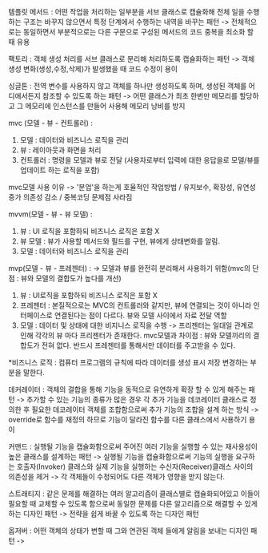 템플릿 메서드 : 어떤 작업을 처리하는 일부분을 서브 클래스로 캡슐화해 전체 일을 수행하는 구조는 바꾸지 않으면서 특정 단계에서 수행하는 내역을 바꾸는 패턴
-> 전체적으로는 동일하면서 부분적으로는 다른 구문으로 구성된 메서드의 코드 중복을 최소화 할 때 유용


팩토리 : 객체 생성 처리를 서브 클래스로 분리해 처리하도록 캡슐화하는 패턴
-> 객체생성 변화(생성,수정,삭제)가 발생했을 때 코드 수정이 용이

싱글톤 : 전역 변수를 사용하지 않고 객체를 하나만 생성하도록 하며, 생성된 객체를 어디에서든지 참조할 수 있도록 하는 패턴
-> 어떤 클래스가 최초 한번만 메모리를 할당하고 그 메모리에 인스턴스를 만들어 사용해 메모리 낭비를 방지

mvc (모델 - 뷰 - 컨트롤러) :  
1. 모델 : 데이터와 비즈니스 로직을 관리
2. 뷰 : 레이아웃과 화면을 처리
3. 컨트롤러 : 명령을 모델과 뷰로 전달 (사용자로부터 입력에 대한 응답을로 모델/뷰를 업데이트 하는 로직을 포함)

mvc모델 사용 이유 -> '분업'을 하는게 호율적인 작업방법 / 유지보수, 확장성, 유연성 증가 의존성 감소 / 중복코딩 문제점 사라짐

mvvm(모델 - 뷰 - 뷰 모델) : 
1. 뷰 : UI 로직을 포함하되 비즈니스 로직은 포함 X
2. 뷰 모델 : 뷰가 사용할 메서드와 필드를 구현, 뷰에게 상태변화를 알림. 
3. 모델 : 데이터와 비즈니스 로직을 관리

mvp(모델 - 뷰 - 프레젠터) : -> 모델과 뷰를 완전히 분리해서 사용하기 위함(mvc의 단점 : 뷰와 모델의 결합도가 높다를 개선)
1. 뷰 : UI로직을 포함하되 비즈니스 로직은 포함 X
2. 프레젠터 : 본질적으로는 MVC의 컨트롤러와 같지만, 뷰에 연결되는 것이 아니라 인터페이스로 연결된다는 점이 다르다. 뷰와 모델 사이에서 자료 전달 역할
3. 모델 : 데이터 및 상태에 대한 비지니스 로직을 수행
-> 프리젠터는 일대일 관계로 인해 각각의 뷰 마다 프리젠터가 존재한다. 
mvc모델과 차이점 : 뷰와 모델끼리의 결합도가 전혀 없다. 반드시 프레젠터를 통해서만 데이터를 주고받을 수 있다.

*비즈니스 로직 : 컴퓨터 프로그램의 규칙에 따라 데이터를 생성 표시 저장 변경하는 부분을 말한다.

데커레이터 : 객체의 결합을 통해 기능을 동적으로 유연하게 확장 할 수 있게 해주는 패턴
-> 추가할 수 있는 기능의 종류가 많은 경우 각 추가 기능을 데코레이터 클래스로 정의한 후 필요한 데코레이터 객체를 조합함으로써 추가 기능의 조합을 설계 하는 방식
-> override로 함수를 재정의 하므로 기능이 달라진 함수를 다른 클래스에서 사용하기 용이

커맨드 : 실행될 기능을 캡슐화함으로써 주어진 여러 기능을 실행할 수 있는 재사용성이 높은 클래스를 설계하는 패턴
-> 실행될 기능을 캡슐화함으로써 기능의 실행을 요구하는 호출자(Invoker) 클래스와 실제 기능을 실행하는 수신자(Receiver)클래스 사이의 의존성을 제거
-> 각 객체들이 수정되어도 다른 객체가 영향을 받지 않는다.

스트래티지 : 같은 문제를 해결하는 여러 알고리즘이 클래스별로 캡슐화되어있고 이들이 필요할 때 교체할 수 있도록 함으로써 동일한 문제를 다른 알고리즘으로 해결할 수 있게 하는 디자인 패턴
-> 전략을 쉽게 바꿀 수 있도록 하는 디자인 패턴

옵저버 : 어떤 객체의 상태가 변할 때 그와 연관된 객체 들에게 알림을 보내는 디자인 패턴
-> 

